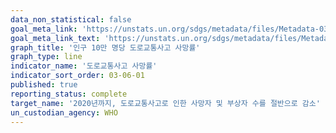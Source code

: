```yaml
---
data_non_statistical: false
goal_meta_link: 'https://unstats.un.org/sdgs/metadata/files/Metadata-03-06-01.pdf'
goal_meta_link_text: 'https://unstats.un.org/sdgs/metadata/files/Metadata-03-06-01.pdf'
graph_title: '인구 10만 명당 도로교통사고 사망률'
graph_type: line
indicator_name: '도로교통사고 사망률'
indicator_sort_order: 03-06-01
published: true
reporting_status: complete
target_name: '2020년까지, 도로교통사고로 인한 사망자 및 부상자 수를 절반으로 감소'
un_custodian_agency: WHO
---
```

